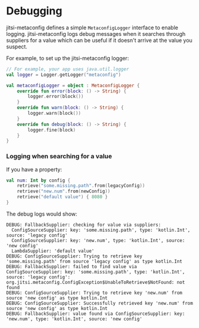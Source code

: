 ﻿# Debugging

jitsi-metaconfig defines a simple `MetaconfigLogger` interface to enable logging.  jitsi-metaconfig logs debug messages when it searches through suppliers for a value which can be useful if it doesn't arrive at the value you suspect.

For example, to set up the jitsi-metaconfig logger:
```kotlin
// For example, your app uses java.util.logger
val logger = Logger.getLogger("metaconfig")

val metaconfigLogger = object : MetaconfigLogger {
    override fun error(block: () -> String) { 
        logger.error(block())
    }  
    override fun warn(block: () -> String) { 
        logger.warn(block())
    }  
    override fun debug(block: () -> String) {
        logger.fine(block)
    }
}
```

### Logging when searching for a value
If you have a property:
```kotlin
val num: Int by config {  
    retrieve("some.missing.path".from(legacyConfig))  
    retrieve("new.num".from(newConfig))  
    retrieve("default value") { 8080 }  
}
```

The debug logs would show:
```
DEBUG: FallbackSupplier: checking for value via suppliers:
  ConfigSourceSupplier: key: 'some.missing.path', type: 'kotlin.Int', source: 'legacy config'
  ConfigSourceSupplier: key: 'new.num', type: 'kotlin.Int', source: 'new config'
  LambdaSupplier: 'default value'
DEBUG: ConfigSourceSupplier: Trying to retrieve key 'some.missing.path' from source 'legacy config' as type kotlin.Int
DEBUG: FallbackSupplier: failed to find value via ConfigSourceSupplier: key: 'some.missing.path', type: 'kotlin.Int', source: 'legacy config': org.jitsi.metaconfig.ConfigException$UnableToRetrieve$NotFound: not found
DEBUG: ConfigSourceSupplier: Trying to retrieve key 'new.num' from source 'new config' as type kotlin.Int
DEBUG: ConfigSourceSupplier: Successfully retrieved key 'new.num' from source 'new config' as type kotlin.Int
DEBUG: FallbackSupplier: value found via ConfigSourceSupplier: key: 'new.num', type: 'kotlin.Int', source: 'new config'

 ```

